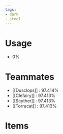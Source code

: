 ```yaml
---
tags:
- dark
- steel
---
```

# Usage
- 0%
# Teammates
- [[Dusclops]] : 97.414%
- [[Clefairy]] : 97.413%
- [[Scyther]] : 97.413%
- [[Torracat]] : 97.413%
# Items